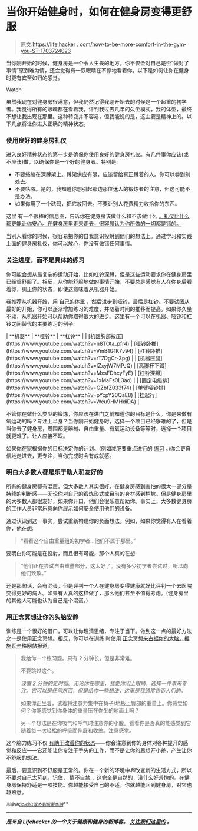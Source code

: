 # 当你开始健身时，如何在健身房变得更舒服

> 原文:[https://life hacker . com/how-to-be-more-comfort-in-the-gym-you-ST-1703724023](https://lifehacker.com/how-to-become-more-comfortable-at-the-gym-when-youre-st-1703724023)

当你刚开始的时候，健身房是一个令人生畏的地方。你不仅会对自己是否“做对了事情”感到难为情，还会觉得有一双眼睛在不停地看着你。以下是如何让你在健身时更有宾至如归的感觉。

Watch

虽然我现在对健身房很满意，但我仍然记得我刚开始去的时候是一个超重的初学者。我觉得所有的眼睛都在看着我，评判我过去几年的久坐模式，我的体型，最终不想让我出现在那里。这种转变并不容易，但我能说的是，这主要是精神上的。以下几点将让你进入正确的精神状态。

### 使用良好的健身房礼仪

进入良好精神状态的第一步是确保你使用良好的健身房礼仪。有几件事你应该(或不应该)做，以确保你是一个好的健身者。特别是:

*   不要蜷缩在深蹲架上。蹲架供应有限，应该留给真正蹲着的人。你可以卷到别处去。
*   不要咕哝。是的，我知道你想引起那边那位迷人的锻炼者的注意，但这可能不是办法。
*   如果你用了一个砝码，把它放回去。不要让别人花费精力收拾你的东西。

这里 有一个很棒的信息图，告诉你在健身房该做什么和不该做什么 [。礼仪比什么都更能让你安心。在健身房里走来走去，很容易认为你所做的一切都是错的。](http://lifehacker.com/this-graphic-is-everything-you-need-to-know-about-gym-e-1584088380)

当别人看你的时候，很容易把你的自我意识投射到他们的想法上。通过学习和实践上面的健身房礼仪，你可以放心，你没有做错任何事情。

### **关注进度，而不是具体的练习**

你可能会想从最复杂的运动开始，比如杠铃深蹲，但是这些运动要求你在健身房里已经很舒服了。相反，从你能舒服地做的事情开始，不要总是感觉有人在你身后看着你，纠正你的状态，即使这意味着从机器开始。

我推荐从机器开始，用 [自己的体重](http://vitals.lifehacker.com/are-bodyweight-exercises-effective-1684200011) ，然后进步到哑铃，最后是杠铃。不要试图从最好的开始，你可以逐渐增加练习的难度，并随着时间的推移而提高。如果你久坐不动，从机器开始可以帮助你取得很大的进步。这里有一个可以在机器、哑铃和杠铃之间替代的主要练习的例子:

<colgroup><col width="*"><col width="*"><col width="*"></colgroup>
| **机器** | **哑铃** | **杠铃** |
| [机器胸部按压](https://www.youtube.com/watch?v=n8TOta_pfr4) | [哑铃卧推](https://www.youtube.com/watch?v=VmB1G1K7v94) | [杠铃卧推](https://www.youtube.com/watch?v=rT7DgCr-3pg) |
| [机器压腿](https://www.youtube.com/watch?v=IZxyjW7MPJQ) | [高脚杯下蹲](https://www.youtube.com/watch?v=MxsFDhcyFyE) | [杠铃深蹲](https://www.youtube.com/watch?v=1xMaFs0L3ao) |
| [固定电缆排](https://www.youtube.com/watch?v=GZbfZ033f74) | [单臂哑铃排](https://www.youtube.com/watch?v=pYcpY20QaE8) | [挂起行](https://www.youtube.com/watch?v=Weu9HMHdiDA) |

不管你在做什么类型的锻炼，你应该在进门之前知道你的目标是什么。你是来做有氧运动的吗？专注上半身？当你刚开始健身时，选择一个项目已经够难的了，但是当你去了健身房，周围都是器械、自由重量、有氧运动设备等等时，选择一个项目就更难了。让人应接不暇。

如果你在家根据你的目标决定你的计划。(例如减肥要重点进行的 [练习](http://vitals.lifehacker.com/exercise-vs-diet-which-is-more-important-for-weight-l-1677532039) 。)你会更自信地走进去，更专注，当你完成时会有成就感。

### **明白大多数人都是乐于助人和友好的**

所有的健身房都有混蛋，但大多数人其实很好。在健身房感到害怕的很大一部分是持续的判断感——无论你对自己的锻炼形式或目前的身材感到尴尬。但是健身房里的大多数人都很友好，如果你开口，他们会很乐意帮助你。事实上，大多数健身房的工作人员非常乐意向你展示如何安全使用他们的设备。

通过认识到这一事实，尝试重新构建你的负面想法。例如，如果你觉得有人在看着你，他在想:

> “看看这个自由重量组的初学者...他们不属于那里。”

要明白你可能是在投射，而且很有可能，那个人真的在想:

> “他们正在尝试自由重量部分，这太好了。没有多少初学者尝试过，所以向他们致敬。”

还是那句话，会有混蛋，但是评判一个人在健身房变得健康就好比评判一个去医院变得更好的病人。如果有人真的这样做了，那么他们甚至不值得考虑。(健身房里的其他人可能也认为自己是个混蛋。)

### **用正念冥想让你的头脑安静**

训练是一个很好的借口，可以让你理清思绪，专注于当下。做到这一点的最好方法之一是使用正念冥想。相反，你可以在训练 时使用 [正念冥想来占据你的大脑。据施瓦辛格网站报道:](http://www.schwarzenegger.com/fitness/post/taking-your-training-further-how-mindfulness-and-visualization-can-get-you)

> 我给你一个练习题。只有 2 分钟长，但是非常难。
> 
> 不要跳过这个。
> 
> *设置 2 分钟的定时器。无论你在哪里，我要你闭上眼睛，选择一件事来专注。它可以是任何东西，但是给你一些想法，这里是我通常告诉人们的。*
> 
> 如果你正坐着，试着将注意力集中在椅子/地板上臀部的重量上。你感觉如何？你能感觉到你身体的重量压在你坐的地面上吗？
> 
> 另一个想法是在你吸气和呼气时注意你的小腹。看看你是否真的能感觉到它随着每一次轻松的呼吸而伸展和收缩。注意感觉。

这个脑力练习不仅 [有助于改善你的状态](http://vitals.lifehacker.com/all-about-lifting-form-what-to-worry-about-and-what-n-1692058974)——你会注意到你的身体对各种提升的感觉和反应——它还能让你专注于手头的工作，而不是让你的思想开小差，产生让你不舒服的想法。

最后，要意识到不舒服是正常的。你在一个新的环境中*和*改变新的生活方式，所以不要对自己太苛刻。记住， [情不自禁](http://vitals.lifehacker.com/decouple-your-feelings-from-your-actions-for-fitness-su-1687543731) ，这完全是自然的，没什么好羞愧的。在健身房保持舒适是一项技能。你越能接受自己的不适，你就越能回到健身房，对它也越熟悉。

<small>*形象由*</small>[<small>*SoleilC*</small>](http://www.shutterstock.com/pic-149145959/stock-vector-people-exercising-for-health-and-fitness.html?src=cH14ga-9yFVgQ8elAgrnKA-1-15)<small></small>*[<small>*淳杰到*</small>](https://www.flickr.com/photos/combust/)<small></small>*[<small>*凯蒂华纳*</small>](https://www.flickr.com/photos/sundazed/)<small></small>**

* * *

***[](http://vitals.lifehacker.com/)**是来自 Lifehacker 的一个关于健康和健身的新博客。* [*关注我们这里的*](https://twitter.com/VitalsLH) *。*****